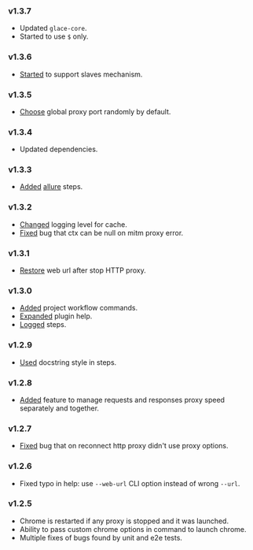 ### v1.3.7

- Updated `glace-core`.
- Started to use `$` only.

### v1.3.6

- [Started](https://github.com/glacejs/glace-proxy/commit/23cd707e11ab8791e187cab9bed4e5a01855b840) to support slaves mechanism.

### v1.3.5

- [Choose](https://github.com/glacejs/glace-proxy/commit/7357f863db63f0f9320af5ea0d7ed6d2e348ea4b) global proxy port randomly by default.

### v1.3.4

- Updated dependencies.

### v1.3.3

- [Added](https://github.com/glacejs/glace-proxy/commit/e75b9352fc089a3f70f990a8a3691c444696fc2b) [allure](https://docs.qameta.io/allure/) steps.

### v1.3.2

- [Changed](https://github.com/glacejs/glace-proxy/commit/b937f451382e979bd0c32d024f37784a7969c4c4) logging level for cache.
- [Fixed](https://github.com/glacejs/glace-proxy/commit/e5b52d86e6cb16940dec0efb43d98e15f4c8aed0) bug that ctx can be null on mitm proxy error.

### v1.3.1

- [Restore](https://github.com/glacejs/glace-proxy/commit/0d713af7b8b64d93c42f31be5ce09574a4d5e02c) web url after stop HTTP proxy.

### v1.3.0

- [Added](https://github.com/glacejs/glace-proxy/commit/d99e368909b55978f2b00664bb010b9320e9c03c) project workflow commands.
- [Expanded](https://github.com/glacejs/glace-proxy/commit/d99e368909b55978f2b00664bb010b9320e9c03c) plugin help.
- [Logged](https://github.com/glacejs/glace-proxy/commit/4d5fd832cedb45a0edffd437593adf06a51301f7) steps.

### v1.2.9

- [Used](https://github.com/glacejs/glace-proxy/commit/5cbaf120c8c93c61b4e99890ff3a697e8eba277d) docstring style in steps.

### v1.2.8

- [Added](https://github.com/glacejs/glace-proxy/commit/72aefab361c2266ff365044abb36592807ded232) feature to manage requests and responses proxy speed separately and together.

### v1.2.7

- [Fixed](https://github.com/glacejs/glace-proxy/commit/5159b0952d1b921b6b660308e280167ccd2352ff) bug that on reconnect http proxy didn't use proxy options.

### v1.2.6

- Fixed typo in help: use `--web-url` CLI option instead of wrong `--url`.

### v1.2.5

- Chrome is restarted if any proxy is stopped and it was launched.
- Ability to pass custom chrome options in command to launch chrome.
- Multiple fixes of bugs found by unit and e2e tests.
